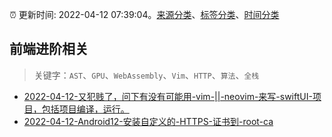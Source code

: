 :alarm_clock: 更新时间: 2022-04-12 07:39:04。[来源分类](../README.md)、[标签分类](../TAGS.md)、[时间分类](../TIMELINE.md)

## 前端进阶相关


> 关键字：`AST`、`GPU`、`WebAssembly`、`Vim`、`HTTP`、`算法`、`全栈`



- [2022-04-12-又犯贱了，问下有没有可能用-vim-||-neovim-来写-swiftUI-项目，包括项目编译，运行。](https://www.v2ex.com/t/846523) 
- [2022-04-12-Android12-安装自定义的-HTTPS-证书到-root-ca](https://www.v2ex.com/t/846503) 